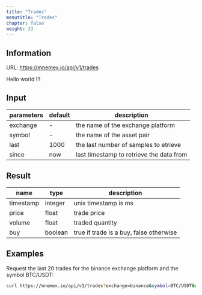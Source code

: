 ```yaml
---
title: "Trades"
menutitle: "Trades"
chapter: false
weight: 23
---
```


## Information

URL: https://mnemex.io/api/v1/trades

Hello world !!!

## Input

| parameters | default | description |
| ---------- | ------- | ----------- |
| exchange   | -       | the name of the exchange platform |
| symbol     | -       | the name of the asset pair |
| last       | 1000    | the last number of samples to etrieve |
| since      | now     | last timestamp to retrieve the data from |

## Result

| name  | type    | description           |
| ----- | ------- | --------------------- |
| timestamp  | integer | unix timestamp is ms  |
| price | float   | trade price           |
| volume| float   | traded quantity       |
| buy   | boolean | true if trade is a buy, false otherwise |

## Examples 

Request the last 20 trades for the binance exchange platform and the symbol BTC/USDT:

```bash
curl https://mnemex.io/api/v1/trades?exchange=binance&symbol=BTC/USDT&nrows=20
```

